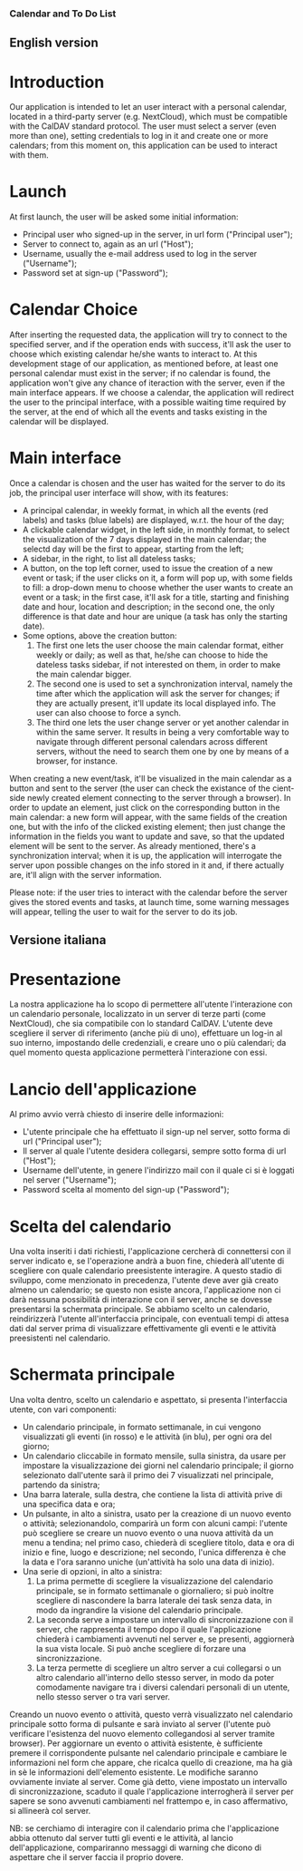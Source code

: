 ### Calendar and To Do List

## English version

# Introduction
Our application is intended to let an user interact with a personal calendar, located in a third-party server (e.g. NextCloud), which must be compatible with the CalDAV standard protocol. The user must select a server (even more than one), setting credentials to log in it and create one or more calendars; from this moment on, this application can be used to interact with them.

# Launch
At first launch, the user will be asked some initial information:
 - Principal user who signed-up in the server, in url form ("Principal user");
 - Server to connect to, again as an url ("Host");
 - Username, usually the e-mail address used to log in the server ("Username");
 - Password set at sign-up ("Password");

# Calendar Choice
After inserting the requested data, the application will try to connect to the specified server, and if the operation ends with success, it'll ask the user to choose which existing calendar he/she wants to interact to. At this development stage of our application, as mentioned before, at least one personal calendar must exist in the server; if no calendar is found, the application won't give any chance of iteraction with the server, even if the main interface appears. If we choose a calendar, the application will redirect the user to the principal interface, with a possible waiting time required by the server, at the end of which all the events and tasks existing in the calendar will be displayed.
 
# Main interface
Once a calendar is chosen and the user has waited for the server to do its job, the principal user interface will show, with its features:
- A principal calendar, in weekly format, in which all the events (red labels) and tasks (blue labels) are displayed, w.r.t. the hour of the day;
- A clickable calendar widget, in the left side, in monthly format, to select the visualization of the 7 days displayed in the main calendar; the selectd day will be the first to appear, starting from the left;
- A sidebar, in the right, to list all dateless tasks;
- A button, on the top left corner, used to issue the creation of a new event or task; if the user clicks on it, a form will pop up, with some fields to fill: a drop-down menu to choose whether the user wants to create an event or a task; in the first case, it'll ask for a title, starting and finishing date and hour, location and description; in the second one, the only difference is that date and hour are unique (a task has only the starting date).
- Some options, above the creation button:
    1. The first one lets the user choose the main calendar format, either weekly or daily; as well as that, he/she can choose to hide the dateless tasks sidebar, if not interested on them, in order to make the main calendar bigger.
	2. The second one is used to set a synchronization interval, namely the time after which the application will ask the server for changes; if they are actually present, it'll update its local displayed info. The user can also choose to force a synch.
	3. The third one lets the user change server or yet another calendar in within the same server. It results in being a very comfortable way to navigate through different personal calendars across different servers, without the need to search them one by one by means of a browser, for instance.
		
When creating a new event/task, it'll be visualized in the main calendar as a button and sent to the server (the user can check the existance of the cient-side newly created element connecting to the server through a browser). In order to update an element, just click on the corresponding button in the main calendar: a new form will appear, with the same fields of the creation one, but with the info of the clicked existing element; then just change the information in the fields you want to update and save, so that the updated element will be sent to the server.
As already mentioned, there's a synchronization interval; when it is up, the application will interrogate the server upon possible changes on the info stored in it and, if there actually are, it'll align with the server information.

Please note: if the user tries to interact with the calendar before the server gives the stored events and tasks, at launch time, some warning messages will appear, telling the user to wait for the server to do its job.

	 
 
## Versione italiana

# Presentazione
La nostra applicazione ha lo scopo di permettere all'utente l'interazione con un calendario personale, localizzato in un server di terze parti (come NextCloud), che sia compatibile con lo standard CalDAV. L'utente deve scegliere il server di riferimento (anche più di uno), effettuare un log-in al suo interno, impostando delle credenziali, e creare uno o più calendari; da quel momento questa applicazione permetterà l'interazione con essi.

# Lancio dell'applicazione
Al primo avvio verrà chiesto di inserire delle informazioni: 
 - L'utente principale che ha effettuato il sign-up nel server, sotto forma di url ("Principal user");
 - Il server al quale l'utente desidera collegarsi, sempre sotto forma di url ("Host");
 - Username dell'utente, in genere l'indirizzo mail con il quale ci si è loggati nel server ("Username");
 - Password scelta al momento del sign-up ("Password");

# Scelta del calendario
Una volta inseriti i dati richiesti, l'applicazione cercherà di connettersi con il server indicato e, se l'operazione andrà a buon fine, chiederà all'utente di scegliere con quale calendario preesistente interagire. A questo stadio di sviluppo, come menzionato in precedenza, l'utente deve aver già creato almeno un calendario; se questo non esiste ancora, l'applicazione non ci darà nessuna possibilità di interazione con il server, anche se dovesse presentarsi la schermata principale. Se abbiamo scelto un calendario, reindirizzerà l'utente all'interfaccia principale, con eventuali tempi di attesa dati dal server prima di visualizzare effettivamente gli eventi e le attività preesistenti nel calendario.

# Schermata principale
Una volta dentro, scelto un calendario e aspettato, si presenta l'interfaccia utente, con vari componenti:
- Un calendario principale, in formato settimanale, in cui vengono visualizzati gli eventi (in rosso) e le attività (in blu), per ogni ora del giorno;
- Un calendario cliccabile in formato mensile, sulla sinistra, da usare per impostare la visualizzazione dei giorni nel calendario principale; il giorno selezionato dall'utente sarà il primo dei 7 visualizzati nel principale, partendo da sinistra;
- Una barra laterale, sulla destra, che contiene la lista di attività prive di una specifica data e ora;
- Un pulsante, in alto a sinistra, usato per la creazione di un nuovo evento o attività; selezionandolo, comparirà un form con alcuni campi: l'utente può scegliere se creare un nuovo evento o una nuova attività da un menu a tendina; nel primo caso, chiederà di scegliere titolo, data e ora di inizio e fine, luogo e descrizione; nel secondo, l'unica differenza è che la data e l'ora saranno uniche (un'attività ha solo una data di inizio).
- Una serie di opzioni, in alto a sinistra:
	1. La prima permette di scegliere la visualizzazione del calendario principale, se in formato settimanale o giornaliero; si può inoltre scegliere di nascondere la barra laterale dei task senza data, in modo da ingrandire la visione del calendario principale.
	2. La seconda serve a impostare un intervallo di sincronizzazione con il server, che rappresenta il tempo dopo il quale l'applicazione chiederà i cambiamenti avvenuti nel server e, se presenti, aggiornerà la sua vista locale. Si può anche scegliere di forzare una sincronizzazione.
	3. La terza permette di scegliere un altro server a cui collegarsi o un altro calendario all'interno dello stesso server, in modo da poter comodamente navigare tra i diversi calendari personali di un utente, nello stesso server o tra vari server.

Creando un nuovo evento o attività, questo verrà visualizzato nel calendario principale sotto forma di pulsante e sarà inviato al server (l'utente può verificare l'esistenza del nuovo elemento collegandosi al server tramite browser). Per aggiornare un evento o attività esistente, è sufficiente premere il corrispondente pulsante nel calendario principale e cambiare le informazioni nel form che appare, che ricalca quello di creazione, ma ha già in sè le informazioni dell'elemento esistente. Le modifiche saranno ovviamente inviate al server.
Come già detto, viene impostato un intervallo di sincronizzazione, scaduto il quale l'applicazione interrogherà il server per sapere se sono avvenuti cambiamenti nel frattempo e, in caso affermativo, si allineerà col server.
 
NB: se cerchiamo di interagire con il calendario prima che l'applicazione abbia ottenuto dal server tutti gli eventi e le attività, al lancio dell'applicazione, compariranno messaggi di warning che dicono di aspettare che il server faccia il proprio dovere.
